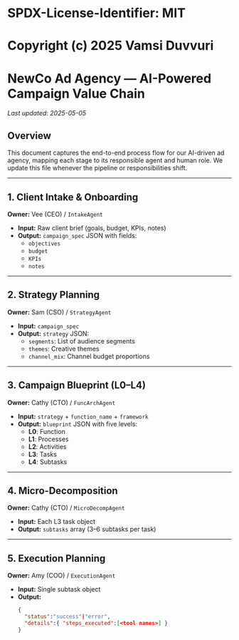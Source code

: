 # SPDX-License-Identifier: MIT

# Copyright (c) 2025 Vamsi Duvvuri

# NewCo Ad Agency — AI-Powered Campaign Value Chain

_Last updated: 2025-05-05_

## Overview

This document captures the end-to-end process flow for our AI-driven ad agency, mapping each stage to its responsible agent and human role. We update this file whenever the pipeline or responsibilities shift.

---

## 1. Client Intake & Onboarding

**Owner:** Vee (CEO) / `IntakeAgent`

- **Input:** Raw client brief (goals, budget, KPIs, notes)
- **Output:** `campaign_spec` JSON with fields:
  - `objectives`
  - `budget`
  - `KPIs`
  - `notes`

---

## 2. Strategy Planning

**Owner:** Sam (CSO) / `StrategyAgent`

- **Input:** `campaign_spec`
- **Output:** `strategy` JSON:
  - `segments`: List of audience segments
  - `themes`: Creative themes
  - `channel_mix`: Channel budget proportions

---

## 3. Campaign Blueprint (L0–L4)

**Owner:** Cathy (CTO) / `FuncArchAgent`

- **Input:** `strategy` + `function_name` + `framework`
- **Output:** `blueprint` JSON with five levels:
  - **L0**: Function
  - **L1**: Processes
  - **L2**: Activities
  - **L3**: Tasks
  - **L4**: Subtasks

---

## 4. Micro-Decomposition

**Owner:** Cathy (CTO) / `MicroDecompAgent`

- **Input:** Each L3 task object
- **Output:** `subtasks` array (3–6 subtasks per task)

---

## 5. Execution Planning

**Owner:** Amy (COO) / `ExecutionAgent`

- **Input:** Single subtask object
- **Output:**
  ```json
  {
    "status":"success"|"error",
    "details":{ "steps_executed":[<tool names>] }
  }
  ```
